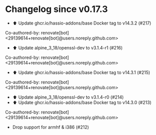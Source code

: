 # Changelog since v0.17.3
- ⬆️ Update ghcr.io/hassio-addons/base Docker tag to v14.3.2 (#217)

Co-authored-by: renovate[bot] <29139614+renovate[bot]@users.noreply.github.com> 
- ⬆️ Update alpine_3_18/openssl-dev to v3.1.4-r1 (#216)

Co-authored-by: renovate[bot] <29139614+renovate[bot]@users.noreply.github.com> 
- ⬆️ Update ghcr.io/hassio-addons/base Docker tag to v14.3.1 (#215)

Co-authored-by: renovate[bot] <29139614+renovate[bot]@users.noreply.github.com> 
- ⬆️ Update alpine_3_18/openssl-dev to v3.1.4-r0 (#214) 
- ⬆️ Update ghcr.io/hassio-addons/base Docker tag to v14.3.0 (#213)

Co-authored-by: renovate[bot] <29139614+renovate[bot]@users.noreply.github.com> 
- Drop support for armhf & i386 (#212) 
